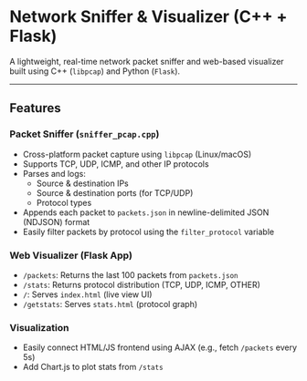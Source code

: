 # Network Sniffer & Visualizer (C++ + Flask)

A lightweight, real-time network packet sniffer and web-based visualizer built using C++ (`libpcap`) and Python (`Flask`).

---

## Features

###  Packet Sniffer (`sniffer_pcap.cpp`)
- Cross-platform packet capture using `libpcap` (Linux/macOS)
- Supports TCP, UDP, ICMP, and other IP protocols
- Parses and logs:
  - Source & destination IPs
  - Source & destination ports (for TCP/UDP)
  - Protocol types
- Appends each packet to `packets.json` in newline-delimited JSON (NDJSON) format
- Easily filter packets by protocol using the `filter_protocol` variable

###  Web Visualizer (Flask App)
- `/packets`: Returns the last 100 packets from `packets.json`
- `/stats`: Returns protocol distribution (TCP, UDP, ICMP, OTHER)
- `/`: Serves `index.html` (live view UI)
- `/getstats`: Serves `stats.html` (protocol graph)

###  Visualization
- Easily connect HTML/JS frontend using AJAX (e.g., fetch `/packets` every 5s)
- Add Chart.js to plot stats from `/stats`

